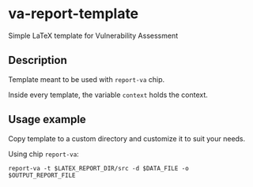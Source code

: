 # va-report-template

Simple LaTeX template for Vulnerability Assessment

## Description

Template meant to be used with `report-va` chip.

Inside every template, the variable `context` holds the context.

## Usage example

Copy template to a custom directory and customize it to suit your needs.

Using chip `report-va`:

```
report-va -t $LATEX_REPORT_DIR/src -d $DATA_FILE -o $OUTPUT_REPORT_FILE
```
